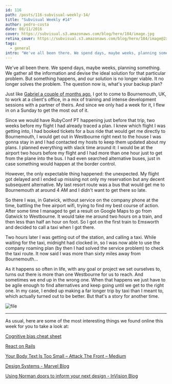 ```yaml
---
id: 116
path: /posts/116-subvisual-weekly-14/
title: "Subvisual Weekly #14"
author: pedro-costa
date: 08/11/2016
cover: https://subvisual.s3.amazonaws.com/blog/hero/184/image.jpg
retina_cover: https://subvisual.s3.amazonaws.com/blog/hero/184/image@2x.jpg
tags:
  - general
intro: "We've all been there. We spend days, maybe weeks, planning something. We gather all the information and devise the ideal solution for that particular problem. But something happens, and our solution is no longer viable. It no longer solves the problem. The question now is, what's your backup plan?"
---
```


We've all been there. We spend days, maybe weeks, planning something. We gather all the information and devise the ideal solution for that particular problem. But something happens, and our solution is no longer viable. It no longer solves the problem. The question now is, what's your backup plan?

Just like [Gabriel a couple of months ago](https://subvisual.co/blog/posts/106), I got to come to Bournemouth, UK,  to work at a client's office, in a mix of training and intense development sessions with a partner of theirs. And since we only had a week for it, I flew in on a Sunday to get the most out of it.

Since we would have RubyConf PT happening just before that trip, two weeks before my flight I had already traced a plan. I knew which flight I was getting into, I had booked tickets for a bus ride that would get me directly to Bournemouth, I would get out in Westbourne right next to the house I was gonna stay in and I had contacted my hosts to keep them updated about my plans. I planned everything with slack time around it: I would be at the airport two hours before my flight and I had more than one hour just to get from the plane into the bus. I had even searched alternative buses, just in case something  would happen at the border control.

However, the only expectable thing happened: the unexpected. My flight got delayed and I ended up missing not only my reservation but any decent subsequent alternative. My last resort route was a bus that would get me to Bournemouth at around 4 AM and I didn't want to get there so late.

So there I was, in Gatwick, without service on the company phone at the time, battling the free airport wifi, trying to find my best course of action. After some time I managed to get a result on Google Maps to go from Gatwick to Westbourne. It would take me around two hours on a train, and then less than half an hour on foot. So I got on the first train to Emsworth and decided to call a taxi when I got there.

Two hours later I was getting out of the station, and calling a taxi. While waiting for the taxi, midnight had clocked in, so I was now able to use the company roaming plan (by then I had solved the service problem) to check the taxi route. It now said I was more than sixty miles away from Bournemouth...

As it happens so often in life, with any goal or project we set ourselves to, turns out there is more than one Westbourne for us to reach. And sometimes we end up in the wrong one. When that happens we just have to be agile enough to find alternatives and keep going until we get to the right one. In my case, I ended up making a far longer trip by taxi than I meant to, which actually turned out to be better. But that's a story for another time.

![file](https://subvisual.s3.amazonaws.com/blog/post_image/223/original.jpg)

---

As usual, here are some of the most interesting things we found online this week for you to take a look at:

[Cognitive bias cheat sheet](https://betterhumans.coach.me/cognitive-bias-cheat-sheet-55a472476b18#.puk86teo0)

[React on Rails](https://product.reverb.com/react-on-rails-9936283aea07#.xrq4lgg9x)

[Your Body Text Is Too Small – Attack The Front – Medium](https://medium.com/attack-the-front/your-body-text-is-too-small-5e02d36dc902#.3sxny4xz7)

[Design Systems - Marvel Blog](https://blog.marvelapp.com/design-systems/)

[Using Norman doors to inform your next design - InVision Blog](http://blog.invisionapp.com/norman-doors-ux-design/)
